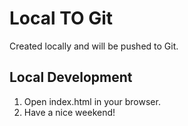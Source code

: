 # Local TO Git

Created locally and will be pushed to Git.

## Local Development

1. Open index.html in your browser.
2. Have a nice weekend!